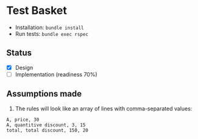 # Test Basket

- Installation: `bundle install`
- Run tests: `bundle exec rspec`

## Status

- [x] Design
- [ ] Implementation (readiness 70%)

## Assumptions made

1. The rules will look like an array of lines with comma-separated values:
```
A, price, 30
A, quantitive discount, 3, 15
total, total discount, 150, 20
```

